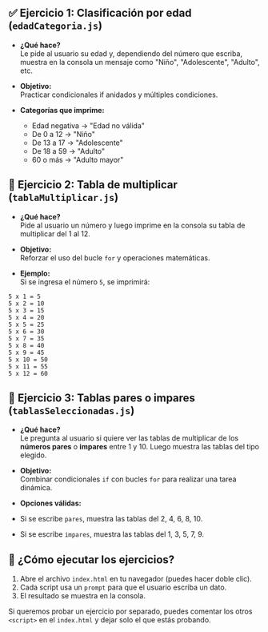 ## ✅ Ejercicio 1: Clasificación por edad (`edadCategoria.js`)

- **¿Qué hace?**  
  Le pide al usuario su edad y, dependiendo del número que escriba, muestra en la consola un mensaje como "Niño", "Adolescente", "Adulto", etc.

- **Objetivo:**  
  Practicar condicionales if anidados y múltiples condiciones.

- **Categorías que imprime:**
  - Edad negativa → "Edad no válida"
  - De 0 a 12 → "Niño"
  - De 13 a 17 → "Adolescente"
  - De 18 a 59 → "Adulto"
  - 60 o más → "Adulto mayor"

## 🔁 Ejercicio 2: Tabla de multiplicar (`tablaMultiplicar.js`)

- **¿Qué hace?**  
  Pide al usuario un número y luego imprime en la consola su tabla de multiplicar del 1 al 12.

- **Objetivo:**  
  Reforzar el uso del bucle `for` y operaciones matemáticas.

- **Ejemplo:**  
  Si se ingresa el número `5`, se imprimirá:

```plaintext
5 x 1 = 5
5 x 2 = 10
5 x 3 = 15
5 x 4 = 20
5 x 5 = 25
5 x 6 = 30
5 x 7 = 35
5 x 8 = 40
5 x 9 = 45
5 x 10 = 50
5 x 11 = 55
5 x 12 = 60
```

## 🔀 Ejercicio 3: Tablas pares o impares (`tablasSeleccionadas.js`)

- **¿Qué hace?**  
Le pregunta al usuario si quiere ver las tablas de multiplicar de los **números pares** o **impares** entre 1 y 10. Luego muestra las tablas del tipo elegido.

- **Objetivo:**  
Combinar condicionales `if` con bucles `for` para realizar una tarea dinámica.

- **Opciones válidas:**  
- Si se escribe `pares`, muestra las tablas del 2, 4, 6, 8, 10.
- Si se escribe `impares`, muestra las tablas del 1, 3, 5, 7, 9.

## 🧪 ¿Cómo ejecutar los ejercicios?

1. Abre el archivo `index.html` en tu navegador (puedes hacer doble clic).
2. Cada script usa un `prompt` para que el usuario escriba un dato.
3. El resultado se muestra en la consola.

Si queremos probar un ejercicio por separado, puedes comentar los otros `<script>` en el `index.html` y dejar solo el que estás probando.

